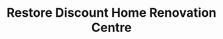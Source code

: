 ---
title: "Restore Discount Home Renovation Centre"
url: /nepean/restore-discount-home-renovation-centre/
shop: doityourself
---